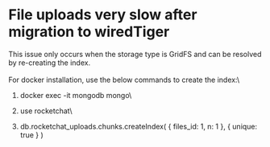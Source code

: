 # File uploads very slow after migration to wiredTiger



This issue only occurs when the storage type is GridFS and can be resolved by re-creating the index.\
\
For docker installation, use the below commands to create the index:\


1. docker exec -it mongodb mongo\

2. use rocketchat\

3. db.rocketchat\_uploads.chunks.createIndex( { files\_id: 1, n: 1 }, { unique: true } )
